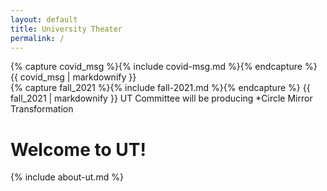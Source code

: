 ```yaml
---
layout: default
title: University Theater
permalink: /
---
```


<div class="alert alert-primary">
{% capture covid_msg %}{% include covid-msg.md %}{% endcapture %}
{{ covid_msg | markdownify }}
</div>

<div class="alert alert-info">
{% capture fall_2021 %}{% include fall-2021.md %}{% endcapture %}
{{ fall_2021 | markdownify }}
UT Committee will be producing *Circle Mirror Transformation
</div>

# Welcome to UT!

{% include about-ut.md %}